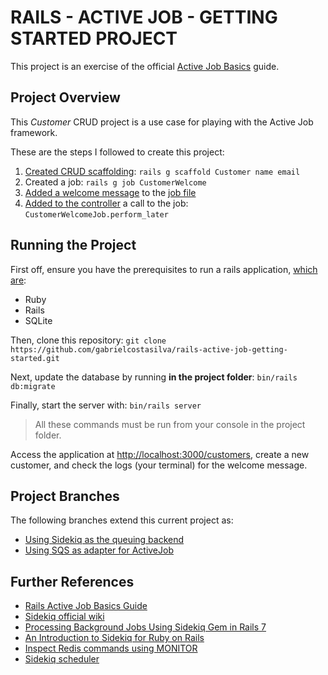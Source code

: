 # RAILS - ACTIVE JOB - GETTING STARTED PROJECT
This project is an exercise of the official [Active Job Basics](https://guides.rubyonrails.org/active_job_basics.html) guide.

## Project Overview
This _Customer_ CRUD project is a use case for playing with the Active Job framework. 

These are the steps I followed to create this project:
1. [Created CRUD scaffolding](https://github.com/gabrielcostasilva/rails-active-job-getting-started/commit/d51755adaa534a08be04017b24db48f48942632e): `rails g scaffold Customer name email`
2. Created a job: `rails g job CustomerWelcome`
3. [Added a welcome message](https://github.com/gabrielcostasilva/rails-active-job-getting-started/commit/7bd88f5d4e270d278f0073508d4b9f13053b0c08) to the [job file](./app/jobs/customer_welcome_job.rb)
4. [Added to the controller](https://github.com/gabrielcostasilva/rails-active-job-getting-started/commit/34bff6736c356684d6ec0227fdb2adb23cbabb01) a call to the job: `CustomerWelcomeJob.perform_later`

## Running the Project
First off, ensure you have the prerequisites to run a rails application, [which are](https://guides.rubyonrails.org/getting_started.html#creating-a-new-rails-project-installing-rails):
- Ruby
- Rails
- SQLite

Then, clone this repository: `git clone https://github.com/gabrielcostasilva/rails-active-job-getting-started.git`

Next, update the database by running **in the project folder**: `bin/rails db:migrate`

Finally, start the server with: `bin/rails server`

> All these commands must be run from your console in the project folder.

Access the application at [http://localhost:3000/customers](http://localhost:3000/customers), create a new customer, and check the logs (your terminal) for the welcome message.

## Project Branches

The following branches extend this current project as:

- [Using Sidekiq as the queuing backend]([https://github.com/gabrielcostasilva/rails-getting-started/tree/auth-devise](https://github.com/gabrielcostasilva/rails-active-job-getting-started/tree/sidekiq))
- [Using SQS as adapter for ActiveJob]([https://github.com/gabrielcostasilva/rails-getting-started/tree/postgres](https://github.com/gabrielcostasilva/rails-active-job-getting-started/tree/sqs))

## Further References

- [Rails Active Job Basics Guide](https://guides.rubyonrails.org/active_job_basics.html)
- [Sidekiq official wiki](https://github.com/sidekiq/sidekiq/wiki)
- [Processing Background Jobs Using Sidekiq Gem in Rails 7](https://maffan.medium.com/processing-background-jobs-using-sidekiq-gem-in-rails-7-part-i-5c71574ac479)
- [An Introduction to Sidekiq for Ruby on Rails](https://blog.appsignal.com/2023/09/20/an-introduction-to-sidekiq-for-ruby-on-rails.html)
- [Inspect Redis commands using MONITOR](https://thoughtbot.com/blog/inspect-redis-commands-using-monitor)
- [Sidekiq scheduler](https://github.com/sidekiq-scheduler/sidekiq-scheduler)
